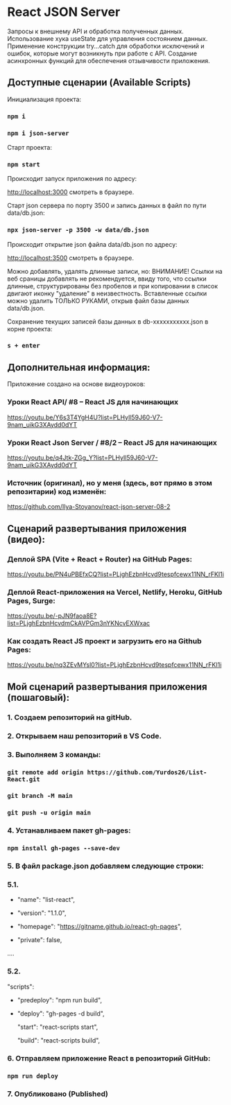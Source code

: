 # React JSON Server

Запросы к внешнему API и обработка полученных данных.
Использование хука useState для управления состоянием данных.
Применение конструкции try...catch для обработки исключений и ошибок,
которые могут возникнуть при работе с API.
Создание асинхронных функций для обеспечения отзывчивости приложения.

## Доступные сценарии (Available Scripts)

Инициализация проекта:

### `npm i`

### `npm i json-server`

Старт проекта:

### `npm start`

Происходит запуск приложения по адресу:

[http://localhost:3000](http://localhost:3000) смотреть в браузере.

Старт json сервера по порту 3500 и запись данных в файл по пути data/db.json:

### `npx json-server -p 3500 -w data/db.json `

Происходит открытие json файла data/db.json по адресу:

[http://localhost:3500](http://localhost:3500) смотреть в браузере.

Можно добавлять, удалять длинные записи, но:
ВНИМАНИЕ! Ссылки на веб сраницы добавлять не рекомендуется, ввиду того,
что ссылки длинные, структурированы без пробелов и при копировании в список
двигают иконку "удаление" в неизвестность. Вставленные ссылки можно удалить
ТОЛЬКО РУКАМИ, открыв файл базы данных data/db.json.

Сохранение текущих записей базы данных в db-xxxxxxxxxxx.json в корне проекта:

### `s + enter`

## Дополнительная информация:

Приложение создано на основе видеоуроков:

### Уроки React API/ #8 – React JS для начинающих

https://youtu.be/Y6s3T4YgH4U?list=PLHyIl59J60-V7-9nam_uikG3XAydd0dYT

### Уроки React Json Server / #8/2 – React JS для начинающих

https://youtu.be/q4Jtk-ZGg_Y?list=PLHyIl59J60-V7-9nam_uikG3XAydd0dYT

### Источник (оригинал), но у меня (здесь, вот прямо в этом репозитарии) код изменён:

https://github.com/Ilya-Stoyanov/react-json-server-08-2

## Сценарий развертывания приложения (видео):

### Деплой SPA (Vite + React + Router) на GitHub Pages:

https://youtu.be/PN4uPBEfxCQ?list=PLjghEzbnHcvd9tespfcewx11NN_rFKI1i

### Деплой React-приложения на Vercel, Netlify, Heroku, GitHub Pages, Surge:

https://youtu.be/-pJN9faoa8E?list=PLjghEzbnHcvdmCkAVPGm3nYKNcvEXWxac

### Как создать React JS проект и загрузить его на Github Pages:

https://youtu.be/nq3ZEvMYsl0?list=PLjghEzbnHcvd9tespfcewx11NN_rFKI1i

## Мой сценарий развертывания приложения (пошаговый):

### 1. Создаем репозиторий на gitHub.

### 2. Открываем наш репозиторий в VS Code.

### 3. Выполняем 3 команды:

### `git remote add origin https://github.com/Yurdos26/List-React.git`

### `git branch -M main`

### `git push -u origin main`

### 4. Устанавливаем пакет gh-pages:

### `npm install gh-pages --save-dev`

### 5. В файл package.json добавляем следующие строки:

### 5.1.

- "name": "list-react",

- "version": "1.1.0",

- "homepage": "https://gitname.github.io/react-gh-pages",

- "private": false,

....

### 5.2.

"scripts":

- "predeploy": "npm run build",

- "deploy": "gh-pages -d build",

  "start": "react-scripts start",

  "build": "react-scripts build",

### 6. Отправляем приложение React в репозиторий GitHub:

### `npm run deploy`

### 7. Опубликовано (Published)
